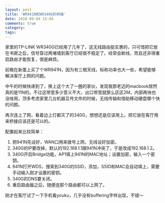 ```yaml
---
layout: post
title: 'WR941N和WR340G的桥接'
date: 2010-09-04 15:04
comments: true
category: 
tags:
---
```

    

家里的TP-LINK WR340G已经用了几年了，这无线路由挺实惠的，只可惜把它放在书房之后，信号穿过两堵墙到客厅已经很不稳定了。经常会断线，而且还非得重启路由才能恢复，很是麻烦。

前晚在新蛋上买了个WR941N，因为有三根天线，标称功率也大一些，希望能够解决客厅上网的问题。

中午的时候快递到了，换上这个大了一圈的家伙，发现我那老迈的macbook居然真的是11N的。不过这带宽多少意义不大，出口带宽就那么区区2M，内部再快也没啥用，顶多考虑家里几台机器互传文件的时候，无线传输和借助移动硬盘哪个快的问题。

再次连上了网，看着边上灯都灭了的340G，想想还是应该用上。把它放在客厅用来桥接应该还是可以的。

配置起来比较简单：

  1. 把941N先设好，WAN口用来拨号上网，无线设好加密。
  2. 340G的IP要改掉，默认的192.168.1.1跟941N冲突了，于是改成192.168.1.2。
  3. 340G开启Bridge功能，AP1填上941N的MAC地址；设置加密，输入一个密钥。
  4. 941N打开WDS，搜索到340G的SSID，添加，SSID和MAC会自动填上，需要手动输入刚才设置的密钥。
  5. 340G的DNS要关闭。
  6. 重启路由器之后，随便连那个路由都可以上网了。

刚才在客厅试了一下手机看youku，几乎没有buffering字样出现，不错～
